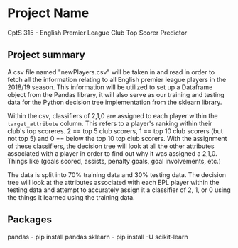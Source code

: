 # Project Name
CptS 315 - English Premier League Club Top Scorer Predictor

## Project summary
A csv file named "newPlayers.csv" will be taken in and read in order to fetch all the information relating to all English premier league players in the 2018/19 season. This information will be utilized to set up a Dataframe object from the Pandas library, it will also serve as our training and testing data for the Python decision tree implementation from the sklearn library. 

Within the csv, classifiers of 2,1,0 are assigned to each player within the `target_attribute` column. This refers to a player's ranking within their club's top scoreres. 2 == top 5 club scorers, 1 == top 10 club scorers (but not top 5) and 0 == below the top 10 top club scorers. With the assignment of these classifiers, the decision tree will look at all the other attributes associated with a player in order to find out why it was assigned a 2,1,0. Things like (goals scored, assists, penalty goals, goal involvements, etc.)

The data is split into 70% training data and 30% testing data. The decision tree will look at the attributes associated with each EPL player within the testing data and attempt to accurately assign it a classifier of 2, 1, or 0 using the things it learned using the training data. 

## Packages
pandas - pip install pandas
sklearn - pip install -U scikit-learn